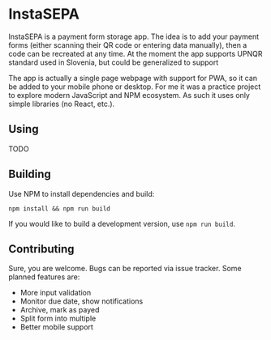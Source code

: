 # InstaSEPA

InstaSEPA is a payment form storage app. The idea is to add your payment forms (either scanning their QR code or entering data manually), 
then a code can be recreated at any time. At the moment the app supports UPNQR standard used in Slovenia, but could be generalized to support 

The app is actually a single page webpage with support for PWA, so it can be added to your mobile phone or desktop. For me it was a practice project to 
explore modern JavaScript and NPM ecosystem. As such it uses only simple libraries (no React, etc.).

## Using

TODO

## Building

Use NPM to install dependencies and build:

```
npm install && npm run build
```

If you would like to build a development version, use `npm run build`.

## Contributing

Sure, you are welcome. Bugs can be reported via issue tracker. Some planned features are:

 * More input validation
 * Monitor due date, show notifications
 * Archive, mark as payed
 * Split form into multiple
 * Better mobile support


